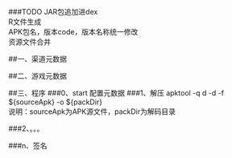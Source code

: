 ###TODO
JAR包追加进dex  
R文件生成  
APK包名，版本code，版本名称统一修改  
资源文件合并

##一、渠道元数据

##二、游戏元数据

##三、程序
###0、start
配置元数据
###1、解压
apktool -q d -d -f ${sourceApk} -o ${packDir}  
说明：sourceApk为APK源文件，packDir为解码目录

###2、。。。

###n、签名

###

